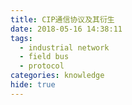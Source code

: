 ```yaml
---
title: CIP通信协议及其衍生
date: 2018-05-16 14:38:11
tags:
  - industrial network
  - field bus
  - protocol
categories: knowledge
hide: true
---
```



